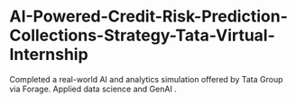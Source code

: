 # AI-Powered-Credit-Risk-Prediction-Collections-Strategy-Tata-Virtual-Internship
Completed a real-world AI and analytics simulation offered by Tata Group via Forage. Applied data science and GenAI . 
